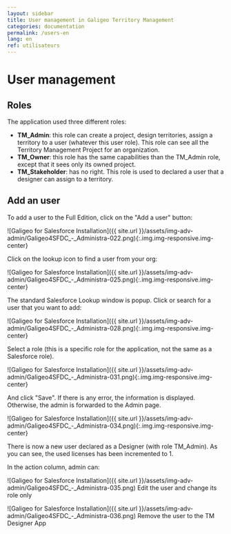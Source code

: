 ```yaml
---
layout: sidebar
title: User management in Galigeo Territory Management
categories: documentation
permalink: /users-en
lang: en
ref: utilisateurs
---
```


# User management

## Roles

The application used three different roles:

- **TM_Admin**: this role can create a project, design territories, assign a territory to a user (whatever this user role). This role can see all the Territory Management Project for an organization.
- **TM_Owner**: this role has the same capabilities than the TM_Admin role, except that it sees only its owned project.
- **TM_Stakeholder**: has no right. This role is used to declared a user that a designer can assign to a territory.

## Add an user

To add a user to the Full Edition, click on the "Add a user" button:

![Galigeo for Salesforce Installation]({{ site.url }}/assets/img-adv-admin/Galigeo4SFDC_-_Administra-022.png){:.img.img-responsive.img-center}

Click on the lookup icon to find a user from your org:

![Galigeo for Salesforce Installation]({{ site.url }}/assets/img-adv-admin/Galigeo4SFDC_-_Administra-025.png){:.img.img-responsive.img-center}

The standard Salesforce Lookup window is popup. Click or search for a user that you want to add:

![Galigeo for Salesforce Installation]({{ site.url }}/assets/img-adv-admin/Galigeo4SFDC_-_Administra-028.png){:.img.img-responsive.img-center}

Select a role (this is a specific role for the application, not the same as a Salesforce role).

![Galigeo for Salesforce Installation]({{ site.url }}/assets/img-adv-admin/Galigeo4SFDC_-_Administra-031.png){:.img.img-responsive.img-center}

And click "Save".
If there is any error, the information is displayed. Otherwise, the admin is forwarded to the Admin page.

![Galigeo for Salesforce Installation]({{ site.url }}/assets/img-adv-admin/Galigeo4SFDC_-_Administra-034.png){:.img.img-responsive.img-center}

There is now a new user declared as a Designer (with role TM_Admin). As you can see, the used licenses has been incremented to 1.

In the action column, admin can:

![Galigeo for Salesforce Installation]({{ site.url }}/assets/img-adv-admin/Galigeo4SFDC_-_Administra-035.png) Edit the user and change its role only

![Galigeo for Salesforce Installation]({{ site.url }}/assets/img-adv-admin/Galigeo4SFDC_-_Administra-036.png) Remove the user to the TM Designer App